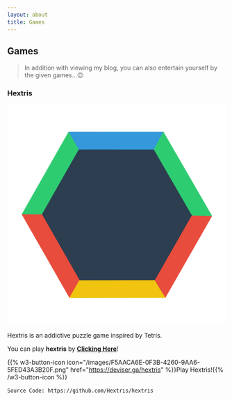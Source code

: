 ```yaml
---
layout: about
title: Games
---
```

## Games
> In addition with viewing my blog, you can also entertain yourself by the given games...🙃
### Hextris

![hextris](/images/F5AACA6E-0F3B-4260-9AA6-5FED43A3B20F.png "hextris")

Hextris is an addictive puzzle game inspired by Tetris. 

You can play **hextris** by **[Clicking Here](https://deviser.ga/hextris)**!

{{% w3-button-icon icon="/images/F5AACA6E-0F3B-4260-9AA6-5FED43A3B20F.png" href="https://deviser.ga/hextris" %}}Play Hextris!{{% /w3-button-icon %}}

```
Source Code: https://github.com/Hextris/hextris
```
